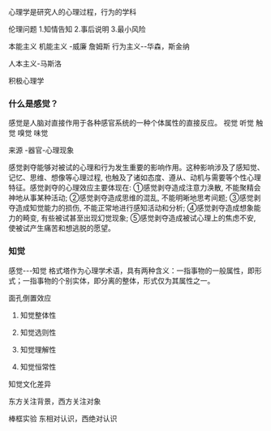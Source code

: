 心理学是研究人的心理过程，行为的学科

伦理问题
1.知情告知
2.事后说明
3.最小风险

本能主义
机能主义 -威廉 詹姆斯
行为主义--华森，斯金纳

人本主义-马斯洛

积极心理学

### 什么是感觉？
感觉是人脑对直接作用于各种感官系统的一种个体属性的直接反应。
视觉 听觉 触觉 嗅觉  味觉

来源 -器官-心理现象

感觉剥夺能够对被试的心理和行为发生重要的影响作用。这种影响涉及了感知觉、记忆、思维、想像等心理过程, 也触及了诸如态度、遵从、动机与需要等个性心理特征。感觉剥夺的心理效应主要体现在:
①感觉剥夺造成注意力涣散, 不能聚精会神地从事某种活动;
②感觉剥夺造成思维的混乱, 不能明晰地思考间题;
③感觉剥夺造成知觉能力的损伤, 不能正常地进行感知活动和分析;
④感觉剥夺造成想象能力的畸变, 有些被试甚至出现幻觉现象;
⑤感觉剥夺造成被试心理上的焦虑不安, 使被试产生痛苦和想逃脱的愿望。


### 知觉
感觉---知觉
格式塔作为心理学术语，具有两种含义：一指事物的一般属性，即形式；一指事物的个别实体，即分离的整体，形式仅为其属性之一。

面孔倒置效应

1. 知觉整体性

2. 知觉选则性

3. 知觉理解性

4. 知觉恒常性

知觉文化差异 

东方关注背景，西方关注对象

棒框实验
东相对认识，西绝对认识